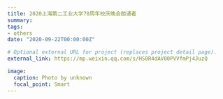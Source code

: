 ```yaml
---
title: 2020上海第二工业大学70周年校庆晚会朗诵者
summary: 
tags:
- others
date: "2020-09-22T00:00:00Z"

# Optional external URL for project (replaces project detail page).
external_link: https://mp.weixin.qq.com/s/HS0R4dAV00PVVfmPj4JuzQ

image:
  caption: Photo by unknown
  focal_point: Smart
---
```

